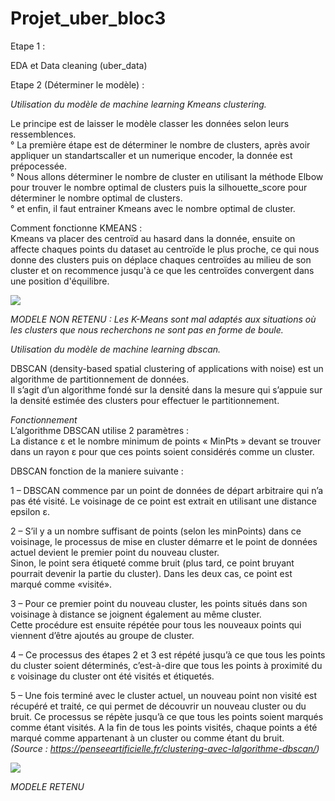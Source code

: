 # Projet_uber_bloc3

Etape 1 :  

EDA et Data cleaning (uber_data)

Etape 2 (Déterminer le modèle) :  

_Utilisation du modèle de machine learning Kmeans clustering._  

Le principe est de laisser le modèle classer les données selon leurs ressemblences.  
    ° La première étape est de déterminer le nombre de clusters, après avoir appliquer un standartscaller et un numerique encoder, la donnée est prépocessée.  
    ° Nous allons déterminer le nombre de cluster en utilisant la méthode Elbow pour trouver le nombre optimal de clusters puis la silhouette_score pour déterminer le nombre optimal de clusters.  
    ° et enfin, il faut entrainer Kmeans avec le nombre optimal de cluster.  

Comment fonctionne KMEANS :  
  Kmeans va placer des centroïd au hasard dans la donnée, ensuite on affecte chaques points du dataset au centroïde le plus proche, ce qui nous donne des clusters puis on déplace chaques centroïdes au milieu de son cluster et on recommence jusqu'à ce que les centroïdes convergent dans une position d'équilibre.


![](https://github.com/DATA-ICARD/projet_uber_bloc3/blob/main/kmeans.gif)

_MODELE NON RETENU : Les K-Means sont mal adaptés aux situations où les clusters que nous recherchons ne sont pas en forme de boule._  

_Utilisation du modèle de machine learning dbscan._  

DBSCAN (density-based spatial clustering of applications with noise) est un algorithme de partitionnement de données.  
Il s’agit d’un algorithme fondé sur la densité dans la mesure qui s’appuie sur la densité estimée des clusters pour effectuer le partitionnement.

_Fonctionnement_  
L’algorithme DBSCAN utilise 2 paramètres :  
La distance ε et le nombre minimum de points « MinPts » devant se trouver dans un rayon ε pour que ces points soient considérés comme un cluster.

DBSCAN fonction de la maniere suivante :

1 – DBSCAN commence par un point de données de départ arbitraire qui n’a pas été visité. Le voisinage de ce point est extrait en utilisant une distance epsilon ε.

2 – S’il y a un nombre suffisant de points (selon les minPoints) dans ce voisinage, le processus de mise en cluster démarre et le point de données actuel devient le premier point du nouveau cluster.  
Sinon, le point sera étiqueté comme bruit (plus tard, ce point bruyant pourrait devenir la partie du cluster). Dans les deux cas, ce point est marqué comme «visité».

3 – Pour ce premier point du nouveau cluster, les points situés dans son voisinage à distance se joignent également au même cluster.  
Cette procédure est ensuite répétée pour tous les nouveaux points qui viennent d’être ajoutés au groupe de cluster.

4 – Ce processus des étapes 2 et 3 est répété jusqu’à ce que tous les points du cluster soient déterminés, c’est-à-dire que tous les points à proximité du ε voisinage du cluster ont été visités et étiquetés.

5 – Une fois terminé avec le cluster actuel, un nouveau point non visité est récupéré et traité, ce qui permet de découvrir un nouveau cluster ou du bruit. Ce processus se répète jusqu’à ce que tous les points soient marqués comme étant visités. A la fin de tous les points visités, chaque points a été marqué comme appartenant à un cluster ou comme étant du bruit.  
_(Source : https://penseeartificielle.fr/clustering-avec-lalgorithme-dbscan/)_  

![](https://github.com/DATA-ICARD/projet_uber_bloc3/blob/main/dbscan.gif)  
  
_MODELE RETENU_
